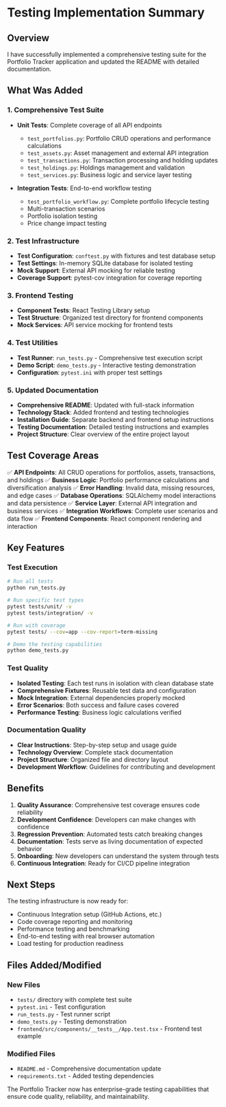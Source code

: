 # Testing Implementation Summary

## Overview
I have successfully implemented a comprehensive testing suite for the Portfolio Tracker application and updated the README with detailed documentation.

## What Was Added

### 1. Comprehensive Test Suite
- **Unit Tests**: Complete coverage of all API endpoints
  - `test_portfolios.py`: Portfolio CRUD operations and performance calculations
  - `test_assets.py`: Asset management and external API integration
  - `test_transactions.py`: Transaction processing and holding updates
  - `test_holdings.py`: Holdings management and validation
  - `test_services.py`: Business logic and service layer testing

- **Integration Tests**: End-to-end workflow testing
  - `test_portfolio_workflow.py`: Complete portfolio lifecycle testing
  - Multi-transaction scenarios
  - Portfolio isolation testing
  - Price change impact testing

### 2. Test Infrastructure
- **Test Configuration**: `conftest.py` with fixtures and test database setup
- **Test Settings**: In-memory SQLite database for isolated testing
- **Mock Support**: External API mocking for reliable testing
- **Coverage Support**: pytest-cov integration for coverage reporting

### 3. Frontend Testing
- **Component Tests**: React Testing Library setup
- **Test Structure**: Organized test directory for frontend components
- **Mock Services**: API service mocking for frontend tests

### 4. Test Utilities
- **Test Runner**: `run_tests.py` - Comprehensive test execution script
- **Demo Script**: `demo_tests.py` - Interactive testing demonstration
- **Configuration**: `pytest.ini` with proper test settings

### 5. Updated Documentation
- **Comprehensive README**: Updated with full-stack information
- **Technology Stack**: Added frontend and testing technologies
- **Installation Guide**: Separate backend and frontend setup instructions
- **Testing Documentation**: Detailed testing instructions and examples
- **Project Structure**: Clear overview of the entire project layout

## Test Coverage Areas

✅ **API Endpoints**: All CRUD operations for portfolios, assets, transactions, and holdings
✅ **Business Logic**: Portfolio performance calculations and diversification analysis
✅ **Error Handling**: Invalid data, missing resources, and edge cases
✅ **Database Operations**: SQLAlchemy model interactions and data persistence
✅ **Service Layer**: External API integration and business services
✅ **Integration Workflows**: Complete user scenarios and data flow
✅ **Frontend Components**: React component rendering and interaction

## Key Features

### Test Execution
```bash
# Run all tests
python run_tests.py

# Run specific test types
pytest tests/unit/ -v
pytest tests/integration/ -v

# Run with coverage
pytest tests/ --cov=app --cov-report=term-missing

# Demo the testing capabilities
python demo_tests.py
```

### Test Quality
- **Isolated Testing**: Each test runs in isolation with clean database state
- **Comprehensive Fixtures**: Reusable test data and configuration
- **Mock Integration**: External dependencies properly mocked
- **Error Scenarios**: Both success and failure cases covered
- **Performance Testing**: Business logic calculations verified

### Documentation Quality
- **Clear Instructions**: Step-by-step setup and usage guide
- **Technology Overview**: Complete stack documentation
- **Project Structure**: Organized file and directory layout
- **Development Workflow**: Guidelines for contributing and development

## Benefits

1. **Quality Assurance**: Comprehensive test coverage ensures code reliability
2. **Development Confidence**: Developers can make changes with confidence
3. **Regression Prevention**: Automated tests catch breaking changes
4. **Documentation**: Tests serve as living documentation of expected behavior
5. **Onboarding**: New developers can understand the system through tests
6. **Continuous Integration**: Ready for CI/CD pipeline integration

## Next Steps

The testing infrastructure is now ready for:
- Continuous Integration setup (GitHub Actions, etc.)
- Code coverage reporting and monitoring
- Performance testing and benchmarking
- End-to-end testing with real browser automation
- Load testing for production readiness

## Files Added/Modified

### New Files
- `tests/` directory with complete test suite
- `pytest.ini` - Test configuration
- `run_tests.py` - Test runner script
- `demo_tests.py` - Testing demonstration
- `frontend/src/components/__tests__/App.test.tsx` - Frontend test example

### Modified Files
- `README.md` - Comprehensive documentation update
- `requirements.txt` - Added testing dependencies

The Portfolio Tracker now has enterprise-grade testing capabilities that ensure code quality, reliability, and maintainability.